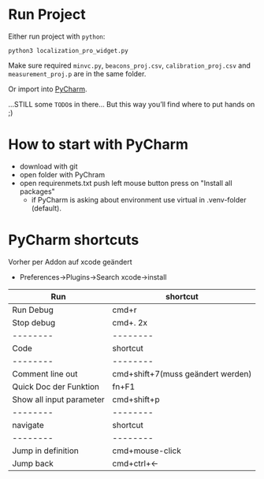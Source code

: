 #



# Run Project
Either run project with `python`:
```
python3 localization_pro_widget.py 
```
Make sure required `minvc.py`, `beacons_proj.csv`, `calibration_proj.csv` and `measurement_proj.p` are in the same folder.

Or import into [PyCharm](https://www.jetbrains.com/de-de/pycharm/).



...STILL some `TODO`s in there... But this way you’ll find where to put hands on ;)

# How to start with PyCharm
- download with git
- open folder with PyChram
- open requirenmets.txt push left mouse button press on "Install all packages"
  - if PyCharm is asking about environment use virtual in .venv-folder (default).

# PyCharm shortcuts
Vorher per Addon auf xcode geändert
- Preferences->Plugins->Search xcode->install

Run | shortcut 
 --------| -------- 
Run Debug | cmd+r
Stop debug | cmd+. 2x
--------| --------
Code | shortcut 
 --------| --------
Comment line out | cmd+shift+7(muss geändert werden) 
Quick Doc der Funktion | fn+F1
Show all input parameter | cmd+shift+p
--------| --------
navigate | shortcut 
 --------| --------
Jump in definition | cmd+mouse-click
Jump back | cmd+ctrl+<-



 